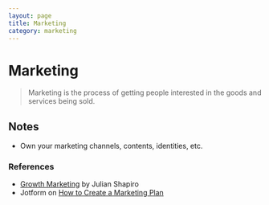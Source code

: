 ```yaml
---
layout: page
title: Marketing
category: marketing
---
```


# Marketing

> Marketing is the process of getting people interested in the goods and services being sold.

## Notes

- Own your marketing channels, contents, identities, etc.

### References

- [Growth Marketing](https://www.julian.com/guide/growth/) by Julian Shapiro
- Jotform on [How to Create a Marketing Plan](https://www.jotform.com/how-to-create-a-marketing-plan/)
